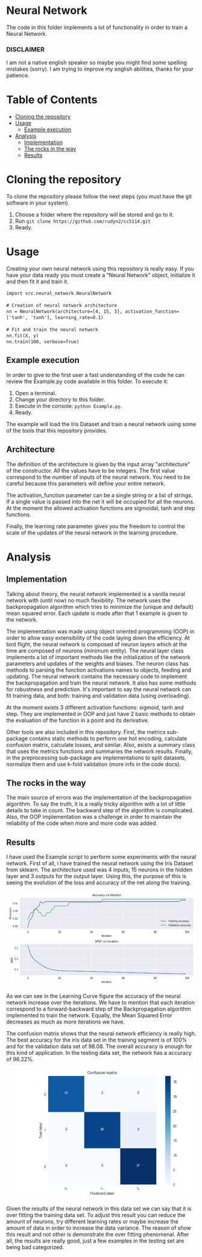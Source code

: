 # Neural Network

The code in this folder implements a lot of functionality in order to train a Neural Network.

### DISCLAIMER

I am not a native english speaker so maybe you might find some spelling mistakes (sorry). I am trying to improve 
my english abilities, thanks for your patience.

Table of Contents
================

  * [Cloning the repository](#cloning)
  * [Usage](#usage)
    * [Example execution](#example-execution)
  * [Analysis](#analysis)
    * [Implementation](#implementation)
    * [The rocks in the way](#the-rocks-in-the-way)
    * [Results](#results)
  

Cloning the repository
===

To clone the repository please follow the next steps (you must have the git software in your system).

1) Choose a folder where the repository will be stored and go to it.
2) Run ``git clone https://github.com/rudyn2/cc5114.git``
3) Ready.

Usage
====

Creating your own neural network using this repository is really easy. If you have your data
ready you must create a "Neural Network" object, initialize it and then fit it and train it.

````
import src.neural_network.NeuralNetwork

# Creation of neural network architecture
nn = NeuralNetwork(architecture=[4, 15, 3], activation_function=['tanh', 'tanh'], learning_rate=0.1)

# Fit and train the neural network
nn.fit(X, y)
nn.train(100, verbose=True)
````

Example execution
---

In order to give to the first user a fast understanding of the code he can review the Example.py code available
in this folder. To execute it:

1) Open a terminal.
2) Change your directory to this folder.
3) Execute in the console: ``python Example.py``.
4) Ready.

The example will load the Iris Dataset and train a neural network using some of the tools that this
repository provides.

Architecture
---

The definition of the architecture is given by the input array "architecture" of the constructor. 
All the values have to be integers. The first value correspond to the number of inputs of the neural 
network. You need to be careful because this parameters will define your entire network.

The activation_function parameter can be a single string or a list of strings. If a single value is passed into
the net it will be occupied for all the neurons. At the moment the allowed activation functions are sigmoidal,
tanh and step functions.

Finally, the learning rate parameter gives you the freedom to control the scale of the updates of the
neural network in the learning procedure.

Analysis
===

Implementation
---

Talking about theory, the neural network implemented is a vanilla neural network with (until now) no much flexibility. 
The network uses the backpropagation algorithm which tries to minimize the (unique and default) mean squared error. Each
update is made after that 1 example is given to the network.

The implementation was made using object oriented programming (OOP) in order to allow easy extensibility of the code laying 
down the efficiency. At bird flight, the neural network is composed of neuron layers which at the time are composed of
neurons (minimum entity). The neural layer class implements a lot of important methods like the initialization of the
network parameters and updates of the weights and biases. The neuron class has methods to parsing the function 
activations names to objects, feeding and updating. The neural network contains the necessary code to implement
the backpropagation and train the neural network. It also has some methods for robustness and prediction. It's important
to say the neural network can fit training data, and both: training and validation data (using overloading). 

At the moment exists 3 different activation functions: sigmoid, tanh and step. They are implemented in OOP and just have
2 basic methods to obtain the evaluation of the function in a point and its derivative.

Other tools are also included in this repository. First, the metrics sub-package contains static methods
to perform one hot encoding, calculate confusion matrix, calculate losses, and similar. Also, exists a summary
class that uses the metrics functions and summaries the network results. Finally, in the preprocessing sub-package
are implementations to split datasets, normalize them and use k-fold validation (more info in the code docs).

The rocks in the way
---

The main source of errors was the implementation of the backpropagation algorithm. To say the truth, it is a really
tricky algorithm with a lot of little details to take in count. The backward step of the algorithm is complicated.
Also, the OOP implementation was a challenge in order to maintain the reliability of the code when more and more 
code was added. 

Results
---

I have used the Example script to perform some experiments with the neural network. First of all, i have trained
the neural network using the Iris Dataset from sklearn. The architecture used was 4 inputs, 15 neurons
in the hidden layer and 3 outputs for the output layer. Using this, the purpose of this is seeing the evolution of the 
loss and accuracy of the net along the training.

![Learning Curve](example_resources/learning_curve.png)

As we can see in the Learning Curve figure the accuracy of the neural network increase over the iterations. We have
to mention that each iteration correspond to a forward-backward step of the Backpropagation algorithm implemented
to train the network. Equally, the Mean Squared Error decreases as much as more iterations we have.  

The confusion matrix shows that the neural network efficiency is really high. The best accuracy for
the iris data set in the training segment is of 100% and for the validation data set of 98.08. The overall
accuracy is enough for this kind of application. In the testing data set, the network has a accuracy of 96.22%.

![Confusion matrix](example_resources/confusion_matrix.png)

Given the results of the neural network in this data set we can say that it is over fitting the training data set.
To adjust this result you can reduce the amount of neurons, try different learning rates or maybe increase the amount
of data in order to increase the data variance. The reason of show this result and not other is demonstrate the
over fitting phenomenal. After all, the results are really good, just a few examples in the testing set are being
bad categorized.
  
